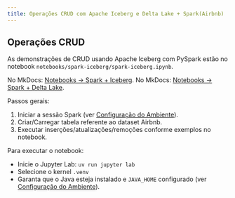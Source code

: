 ```yaml
---
title: Operações CRUD com Apache Iceberg e Delta Lake + Spark(Airbnb)
---
```


## Operações CRUD

As demonstrações de CRUD usando Apache Iceberg com PySpark estão no notebook `notebooks/spark-iceberg/spark-iceberg.ipynb`.

No MkDocs: [Notebooks → Spark + Iceberg](../notebooks/spark-iceberg/spark-iceberg.ipynb).
No MkDocs: [Notebooks → Spark + Delta Lake](../notebooks/spark-delta-lake/spark-delta-lake.ipynb).

Passos gerais:

1. Iniciar a sessão Spark (ver [Configuração do Ambiente](../setup/environment.md)).
2. Criar/Carregar tabela referente ao dataset Airbnb.
3. Executar inserções/atualizações/remoções conforme exemplos no notebook.

Para executar o notebook:

- Inicie o Jupyter Lab: `uv run jupyter lab`
- Selecione o kernel `.venv`
- Garanta que o Java esteja instalado e `JAVA_HOME` configurado (ver [Configuração do Ambiente](../setup/environment.md)).
